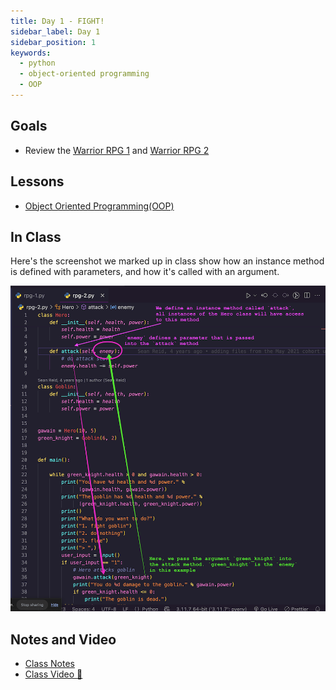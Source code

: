 ```yaml
---
title: Day 1 - FIGHT!
sidebar_label: Day 1
sidebar_position: 1
keywords:
  - python
  - object-oriented programming
  - OOP
---
```


## Goals

- Review the [Warrior RPG 1](/docs/exercises/python-rpg/part-1/) and [Warrior RPG 2](/docs/exercises/python-rpg/part-2/)

## Lessons

- [Object Oriented Programming(OOP)](/docs/lessons/solving-problems-using-code-python/python-oop)

## In Class

Here's the screenshot we marked up in class show how an instance method is defined with parameters, and how it's called with an argument.

![Instance Methods, Parameters, Arguments](./img/instance_methods_parameters.png)

## Notes and Video

- [Class Notes](https://docs.google.com/document/d/1DnbdVk2mfbyLz8A9N9nrCGS31c-iji2waCoH8SA4u9U/edit?usp=sharing)
- [Class Video :movie_camera:](https://drive.google.com/file/d/13auRUqv0JZCE7lfObhXI5VIom-7MSohL/view?usp=sharing)
